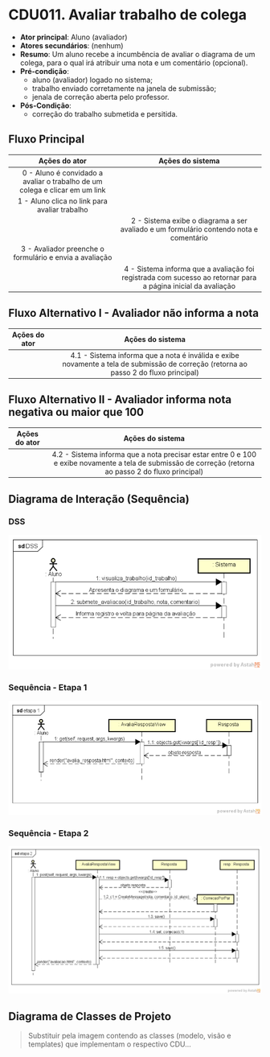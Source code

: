 # CDU011. Avaliar trabalho de colega 

- **Ator principal**: Aluno (avaliador)
- **Atores secundários**: (nenhum)
- **Resumo**: Um aluno recebe a incumbência de avaliar o diagrama de um colega, para o qual irá atribuir uma nota e um comentário (opcional).
- **Pré-condição**: 
  - aluno (avaliador) logado no sistema;
  - trabalho enviado corretamente na janela de submissão;
  - jenala de correção aberta pelo professor.
- **Pós-Condição**: 
  - correção do trabalho submetida e persitida. 

## Fluxo Principal
| Ações do ator | Ações do sistema |
| :-----------: | :--------------: | 
| 0 - Aluno é convidado a avaliar o trabalho de um colega e clicar em um link | |  
| 1 - Aluno clica no link para avaliar trabalho |  |
|  | 2 - Sistema exibe o diagrama a ser avaliado e um formulário contendo nota e comentário |
| 3 - Avaliador preenche o formulário e envia a avaliação |  |
|  | 4 - Sistema informa que a avaliação foi registrada com sucesso ao retornar para a página inicial da avaliação |

## Fluxo Alternativo I - Avaliador não informa a nota
| Ações do ator | Ações do sistema |
| :-----------: |:---------------: | 
|  | 4.1 - Sistema informa que a nota é inválida e exibe novamente a tela de submissão de correção (retorna ao passo 2 do fluxo principal) |

## Fluxo Alternativo II - Avaliador informa nota negativa ou maior que 100
| Ações do ator | Ações do sistema |
| :-----------: | :--------------: | 
| | 4.2 - Sistema informa que a nota precisar estar entre 0 e 100 e exibe novamente a tela de submissão de correção (retorna ao passo 2 do fluxo principal) |  

## Diagrama de Interação (Sequência)

### DSS

![Diagrama de Sequência do Sistema](./DSS.png)

### Sequência - Etapa 1

![Etapa 1 do diagrama de sequência](./etapa%201.png)

### Sequência - Etapa 2

![Etapa 2 do diagra de sequência](./etapa%202.png)

## Diagrama de Classes de Projeto

> Substituir pela imagem contendo as classes (modelo, visão e templates) que implementam o respectivo CDU...